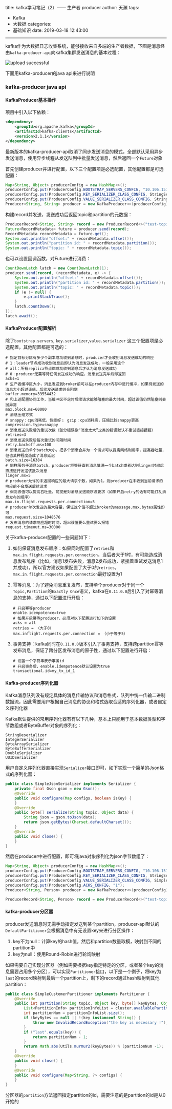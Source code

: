 title: kafka学习笔记（2）—— 生产者 producer
author: 天渊
tags:
  - Kafka
  - 大数据
categories:
  - 基础知识
date: 2019-03-18 12:43:00
---
kafka作为大数据日志收集系统，能够接收来自多端的生产者数据，下图是消息经由`kafka-producer-api`向kafka集群发送消息的基本过程：
<!--more-->

![upload successful](\blog\images\pasted-3.png)

下面用kafka-producer的java api来进行说明


### kafka-producer java api

#### KafkaProducer基本操作

项目中引入以下依赖：

```xml
<dependency>
    <groupId>org.apache.kafka</groupId>
    <artifactId>kafka-clients</artifactId>
    <version>2.1.1</version>
</dependency>
```

最新版本的kafka-producer-api取消了同步发送消息的模式，全部默认采用异步发送消息，使用异步线程从发送队列中批量发送消息，然后返回一个`Future`对象

首先创建producer并进行配置，以下三个配置项是必选配置，其他配置都是可选配置：

```java
Map<String, Object> producerConfig = new HashMap<>();
producerConfig.put(ProducerConfig.BOOTSTRAP_SERVERS_CONFIG, "10.106.151.187:9092");
producerConfig.put(ProducerConfig.KEY_SERIALIZER_CLASS_CONFIG, StringSerializer.class);
producerConfig.put(ProducerConfig.VALUE_SERIALIZER_CLASS_CONFIG, StringSerializer.class);
Producer<String, String> producer = new KafkaProducer<>(producerConfig);
```

构建record并发送，发送成功后返回topic和partition的元数据：

```java
ProducerRecord<String, String> record = new ProducerRecord<>("test-topic-1", "it's a msg");
Future<RecordMetadata> future = producer.send(record);
RecordMetadata recordMetadata = future.get();
System.out.println("offset:" + recordMetadata.offset());
System.out.println("partition id: " + recordMetadata.partition());
System.out.println("topic: " + recordMetadata.topic());
```

也可以设置回调函数，对Future进行消费：

```java
CountDownLatch latch = new CountDownLatch(1);
producer.send(record, (recordMetadata, e) -> {
    System.out.println("offset:" + recordMetadata.offset());
    System.out.println("partition id: " + recordMetadata.partition());
    System.out.println("topic: " + recordMetadata.topic());
    if (e != null) {
        e.printStackTrace();
    }
    latch.countDown();
});
latch.await();
```

#### KafkaProducer配置解析

除了`bootstrap.servers`, `key.serializer`,`value.serializer` 这三个配置项是必选配置，其他配置都是可选的：

```properties
# 指定目标分区有多少个副本成功收到消息时，producer才会收到消息发送成功的响应
# 1：leader节点成功收到消息后即认为消息发送成功，一般采用这个
# all：所有replica节点都成功收到消息后才认为消息发送成功
# 0：producer无需等待任何发送成功的响应，消息发送完毕后即返回
acks=1
# 生产者缓冲区大小，消息发送到broker前可以在producer内存中进行缓冲，如果待发送的消息大小超过该值，后续发送请求则会阻塞
buffer.memory=33554432
# 和上述配置协同工作，当缓冲区不足时后续请求能够阻塞的最大时间，超过该值仍然阻塞则会抛异常
max.block.ms=60000
# 消息压缩方式
# snappy：cpu消耗低，性能好； gzip：cpu消耗高，压缩比较snappy更高
compression.type=snappy
# 消息发送失败后的重试次数（部分错误像“消息太大”之类的错误默认不重试直接报错）
retries=3
# 消息发送失败后每次重试的间隔时间
retry.backoff.ms=100
# 消息发送的单个batch大小，把多个消息合并为一个请求可以提高网络利用率，提高吞吐量，但也某种程度造成了消息延迟
batch.size=16384
# 同样服务于消息batch，producer将等待直到消息填满一个batch或者达到linger时间后直接进行发送该批次消息
linger.ms=5
# producer允许的未返回响应的最大请求个数，如果为1，则producer在未收到当前请求的响应前不会发送后续请求
# 调高该值可以提高吞吐量，前提是对消息发送顺序没要求（如果开启retry的话有可能打乱消息发布的顺序）
max.in.flight.requests.per.connection=5
# producer单次发送的最大容量，保证这个值不超过broker的message.max.bytes属性即可
max.request.size=1048576
# 发布消息的请求响应超时时间，超出该值要么重试要么报错
request.timeout.ms=30000
```

关于kafka-producer配置的一些问题如下：

1. 如何保证消息发布顺序：如果同时配置了`retries`和`max.in.flight.requests.per.connection`，当后者大于1时，有可能造成消息发布乱序（比如，消息1发布失败，消息2发布成功，紧接着重试发送消息1并成功），所以官方建议如果配置了大于0的`retries`，`max.in.flight.requests.per.connection`最好设置为1

2. 幂等消息：为了避免消息重复发布，支持单个producer对于同一个`Topic,Partition`的`Exactly Once`语义，kafka在`0.11.0.0`后引入了对幂等消息的支持，通过以下配置进行开启：

   ```properties
   # 开启幂等producer
   enable.idempotence=true
   # 如果开启幂等producer，必须对以下配置进行如下的设置
   acks = all
   retries = （大于0）
   max.inflight.requests.per.connection = （小于等于5）
   ```

3. 事务支持：kafka同时在`0.11.0.0`版本引入了事务支持，支持跨partition幂等发布消息，保证了跨分区发布消息的原子性，通过以下配置进行开启：

   ```properties
   # 设置一个字符串表示事务id
   # 开启事务后，enable.idempotence默认设置为true
   transactional.id=my_tx_id_1
   ```


#### Kafka-producer序列化器

Kafka消息队列没有规定具体的消息传输协议和消息格式，队列中统一传输二进制数据流，因此需要用户根据自己消息的协议和格式选取合适的序列化器，或者自定义序列化器

Kafka默认提供的常用序列化器有有以下几种，基本上只能用于基本数据类型和字节数组或者ByteBuffer对象的序列化：

```properties
StringDeserializer
IntegerSerializer
ByteArraySerializer
ByteBufferSerializer
DoubleSerializer
UUIDSerializer
```

用户自定义序列化器直接实现`Serializer`接口即可，如下实现一个简单的Json格式的序列化器：

```java
public class SimpleJsonSerializer implements Serializer {
	private final Gson gson = new Gson();
	@Override
	public void configure(Map configs, boolean isKey) {
	}
	@Override
	public byte[] serialize(String topic, Object data) {
		String json = gson.toJson(data);
		return json.getBytes(Charset.defaultCharset());
	}
	@Override
	public void close() {
	}
}
```

然后在producer中进行配置，即可将java对象序列化为json字节数组了：

```java
Map<String, Object> producerConfig = new HashMap<>();
producerConfig.put(ProducerConfig.BOOTSTRAP_SERVERS_CONFIG, "10.106.151.187:9092");
producerConfig.put(ProducerConfig.KEY_SERIALIZER_CLASS_CONFIG, StringSerializer.class);
producerConfig.put(ProducerConfig.VALUE_SERIALIZER_CLASS_CONFIG, SimpleJsonSerializer.class);
producerConfig.put(ProducerConfig.ACKS_CONFIG, "1");
Producer<String, Person> producer = new KafkaProducer<>(producerConfig);

ProducerRecord<String, Person> record = new ProducerRecord<>("test-topic-1", Person.builder().id(0).name("liugeng").build());

```

#### kafka-producer分区器

producer发送消息时无需手动指定发送到某个partition，producer-api默认的`DefaultPartitioner`会根据消息中有无设置key来进行分区操作：

1. key不为null：计算key的hash值，然后和partition数量取模，映射到不同的partition中
2. key为null：使用Round-Robin进行轮询映射

如果需要自己实现分区器（例如需要根据key指定特定的分区，或者某个key的消息需要占用多个分区），可以实现`Partitioner`接口，以下是一个例子，将key为`last`的record映射到最后一个partition上，剩下的record通过hash映射到其他partition：

```java
public class SimpleCustomerPartitioner implements Partitioner {
	@Override
	public int partition(String topic, Object key, byte[] keyBytes, Object value, byte[] valueBytes, Cluster cluster) {
		List<PartitionInfo> partitionInfoList = cluster.availablePartitionsForTopic(topic);
		int partitionNum = partitionInfoList.size();
		if (keyBytes == null || !(key instanceof String)) {
			throw new InvalidRecordException("the key is necessary !");
		}
		if ("last".equals(key)) {
			return partitionNum - 1;
		}
		return Math.abs(Utils.murmur2(keyBytes)) % (partitionNum -1);
	}
	@Override
	public void close() {
	}
	@Override
	public void configure(Map<String, ?> configs) {
	}
}
```

分区器的`partition`方法返回指定partition的id，需要注意的是partition的id是从0开始的
